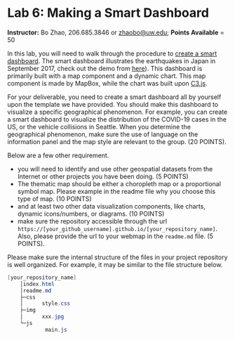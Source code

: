 # Lab 6: Making a Smart Dashboard

**Instructor:** Bo Zhao, 206.685.3846 or zhaobo@uw.edu; **Points Available** = 50

In this lab, you will need to walk through the procedure to [create a smart dashboard](../../weeks/week06/readme.md). The smart dashboard illustrates the earthquakes in Japan in September 2017, check out the demo from [here](https://jakobzhao.github.io/geog458/weeks/week06/index.html)). This dashboard is primarily built with a map component and a dynamic chart. This map component is made by MapBox, while the chart was built upon [C3.js](https://c3js.org/examples.html).

For your deliverable, you need to create a smart dashboard all by yourself upon the template we have provided. You should make this dashboard to visualize a specific geographical phenomenon. For example, you can create a smart dashboard to visualize the distribution of the COVID-19 cases in the US, or the vehicle collisions in Seattle. When you determine the geographical phenomenon, make sure the use of language on the information panel and the map style are relevant to the group. (20 POINTS).

 Below are a few other requirement.
   
   - you will need to identify and use other geospatial datasets from the Internet or other projects you have been doing. (5 POINTS)
   - The thematic map should be either a choropleth map or a proportional symbol map. Please example in the readme file why you choose this type of map. (10 POINTS)
   - and at least two other data visualization components, like charts, dynamic icons/numbers, or diagrams. (10 POINTS)
   - make sure the repository accessible through the url `https://[your_github_username].github.io/[your_repository_name]`. Also, please provide the url to your webmap in the `readme.md` file. (5 POINTS).

Please make sure the internal structure of the files in your project repository is well organized. For example, it may be similar to the file structure below.

```powershell
[your_repository_name]
    │index.html
    │readme.md
    ├─css
    │      style.css
    ├─img
    │      xxx.jpg
    └─js
            main.js
```
